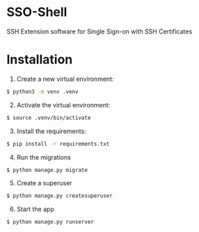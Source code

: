 # SSO-Shell
SSH Extension software for Single Sign-on with SSH Certificates


# Installation
1. Create a new virtual environment:
```bash
$ python3 -m venv .venv
```
2. Activate the virtual environment:
```bash
$ source .venv/bin/activate
```
3. Install the requirements:
```bash
$ pip install -r requirements.txt
```
4. Run the migrations
```bash
$ python manage.py migrate
```
5. Create a superuser
```bash
$ python manage.py createsuperuser
```
6. Start the app
```bash
$ python manage.py runserver
```